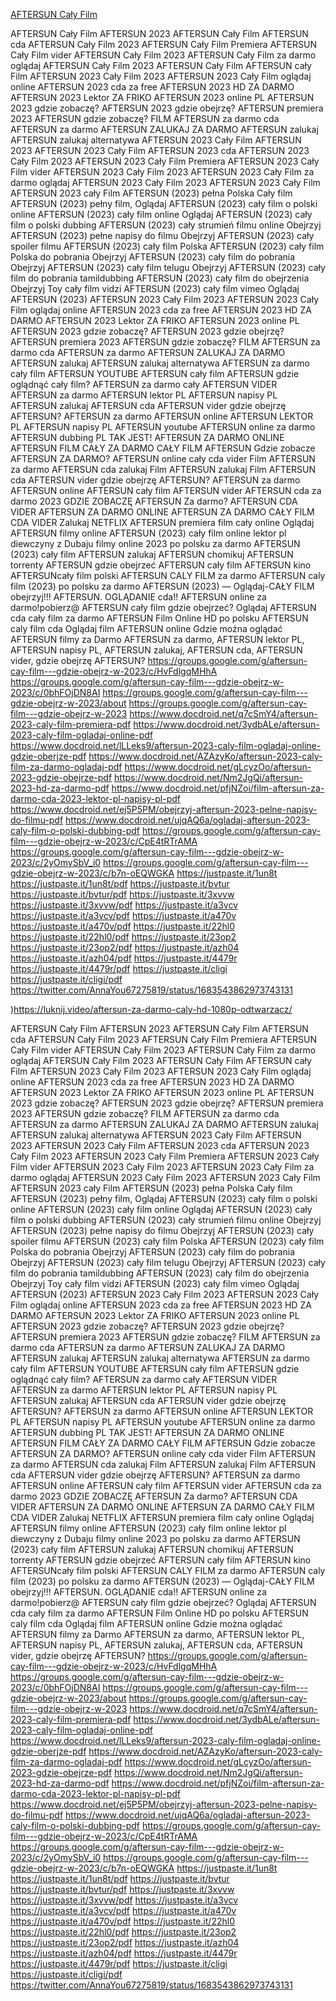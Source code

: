 [AFTERSUN Cały Film](https://luknij.video/aftersun-za-darmo-caly-hd-1080p-odtwarzacz/)


AFTERSUN Cały Film
AFTERSUN 2023
AFTERSUN Cały Film
AFTERSUN cda
AFTERSUN Cały Film 2023
AFTERSUN Cały Film Premiera
AFTERSUN Cały Film vider
AFTERSUN Cały Film 2023
AFTERSUN Cały Film za darmo oglądaj
AFTERSUN Cały Film 2023
AFTERSUN Cały Film
AFTERSUN cały Film
AFTERSUN 2023 Cały Film 2023
AFTERSUN 2023 Cały Film oglądaj online
AFTERSUN 2023 cda za free
AFTERSUN 2023 HD ZA DARMO
AFTERSUN 2023 Lektor ZA FRIKO
AFTERSUN 2023 online PL
AFTERSUN 2023 gdzie zobaczę?
AFTERSUN 2023 gdzie obejrzę?
AFTERSUN premiera 2023
AFTERSUN gdzie zobaczę?
FILM AFTERSUN za darmo cda
AFTERSUN za darmo
AFTERSUN ZALUKAJ ZA DARMO
AFTERSUN zalukaj
AFTERSUN zalukaj alternatywa
AFTERSUN 2023 Cały Film
AFTERSUN 2023
AFTERSUN 2023 Cały Film
AFTERSUN 2023 cda
AFTERSUN 2023 Cały Film 2023
AFTERSUN 2023 Cały Film Premiera
AFTERSUN 2023 Cały Film vider
AFTERSUN 2023 Cały Film 2023
AFTERSUN 2023 Cały Film za darmo oglądaj
AFTERSUN 2023 Cały Film 2023
AFTERSUN 2023 Cały Film
AFTERSUN 2023 cały Film
AFTERSUN (2023) pełna Polska Cały film
AFTERSUN (2023) pełny film,
Oglądaj AFTERSUN (2023) cały film o polski online
AFTERSUN (2023) cały film online
Oglądaj AFTERSUN (2023) cały film o polski dubbing
AFTERSUN (2023) cały strumień filmu online
Obejrzyj AFTERSUN (2023) pełne napisy do filmu
Obejrzyj AFTERSUN (2023) cały spoiler filmu
AFTERSUN (2023) cały film Polska
AFTERSUN (2023) cały film Polska do pobrania
Obejrzyj AFTERSUN (2023) cały film do pobrania
Obejrzyj AFTERSUN (2023) cały film telugu
Obejrzyj AFTERSUN (2023) cały film do pobrania tamildubbing
AFTERSUN (2023) cały film do obejrzenia Obejrzyj Toy cały film vidzi
AFTERSUN (2023) cały film vimeo
Oglądaj AFTERSUN (2023)
AFTERSUN 2023 Cały Film 2023
AFTERSUN 2023 Cały Film oglądaj online
AFTERSUN 2023 cda za free
AFTERSUN 2023 HD ZA DARMO
AFTERSUN 2023 Lektor ZA FRIKO
AFTERSUN 2023 online PL
AFTERSUN 2023 gdzie zobaczę?
AFTERSUN 2023 gdzie obejrzę?
AFTERSUN premiera 2023
AFTERSUN gdzie zobaczę?
FILM AFTERSUN za darmo cda
AFTERSUN za darmo
AFTERSUN ZALUKAJ ZA DARMO
AFTERSUN zalukaj
AFTERSUN zalukaj alternatywa
AFTERSUN za darmo cały film
AFTERSUN YOUTUBE
AFTERSUN cały film
AFTERSUN gdzie oglądnąć cały film?
AFTERSUN za darmo cały
AFTERSUN VIDER
AFTERSUN za darmo
AFTERSUN lektor PL
AFTERSUN napisy PL
AFTERSUN zalukaj
AFTERSUN cda
AFTERSUN vider
gdzie obejrzę AFTERSUN?
AFTERSUN za darmo
AFTERSUN online
AFTERSUN LEKTOR PL
AFTERSUN napisy PL
AFTERSUN youtube
AFTERSUN online za darmo
AFTERSUN dubbing PL
TAK JEST! AFTERSUN ZA DARMO ONLINE
AFTERSUN FILM CAŁY ZA DARMO
CAŁY FILM AFTERSUN
Gdzie zobacze AFTERSUN ZA DARMO? AFTERSUN online cały cda  vider
Film AFTERSUN za darmo
AFTERSUN cda zalukaj Film AFTERSUN zalukaj
Film AFTERSUN cda
AFTERSUN vider
gdzie obejrzę AFTERSUN?
AFTERSUN za darmo
AFTERSUN online
AFTERSUN cały film
AFTERSUN vider
AFTERSUN cda za darmo 2023
GDZIE ZOBACZĘ AFTERSUN Za darmo? AFTERSUN CDA VIDER
AFTERSUN ZA DARMO ONLINE
AFTERSUN ZA DARMO CAŁY FILM CDA VIDER Zalukaj
NETFLIX AFTERSUN premiera film cały online
Oglądaj AFTERSUN filmy online
AFTERSUN (2023) cały film online lektor pl
diewczyny z Dubaju filmy online  2023 po polsku za darmo
AFTERSUN (2023)  cały film
AFTERSUN zalukaj
AFTERSUN chomikuj
AFTERSUN torrenty
AFTERSUN gdzie obejrzeć
AFTERSUN cały film
AFTERSUN kino
AFTERSUNcały film polski
AFTERSUN CALY FILM za darmo
AFTERSUN caly film (2023) po polsku za darmo
AFTERSUN (2023) — Oglądaj-CAŁY FILM obejrzyj!!!
AFTERSUN. OGLĄDANIE cda!!
AFTERSUN online za darmo!pobierz@
AFTERSUN cały film gdzie obejrzeć?
Oglądaj AFTERSUN cda cały film za darmo
AFTERSUN Film Online HD po polsku
AFTERSUN caly film cda
Oglądaj film AFTERSUN online
Gdzie można oglądać AFTERSUN filmy za Darmo
AFTERSUN za darmo, AFTERSUN lektor PL, AFTERSUN napisy PL, AFTERSUN zalukaj, AFTERSUN cda, AFTERSUN vider, gdzie obejrzę AFTERSUN?
https://groups.google.com/g/aftersun-cay-film---gdzie-obejrz-w-2023/c/HvFdlgqMHhA
https://groups.google.com/g/aftersun-cay-film---gdzie-obejrz-w-2023/c/0bhFOjDN8AI
https://groups.google.com/g/aftersun-cay-film---gdzie-obejrz-w-2023/about
https://groups.google.com/g/aftersun-cay-film---gdzie-obejrz-w-2023
https://www.docdroid.net/q7cSmY4/aftersun-2023-caly-film-premiera-pdf
https://www.docdroid.net/3ydbALe/aftersun-2023-caly-film-ogladaj-online-pdf
https://www.docdroid.net/lLLeks9/aftersun-2023-caly-film-ogladaj-online-gdzie-oberjze-pdf
https://www.docdroid.net/AZAzyKo/aftersun-2023-caly-film-za-darmo-ogladaj-pdf
https://www.docdroid.net/gLcyzOo/aftersun-2023-gdzie-obejrze-pdf
https://www.docdroid.net/Nm2JgQi/aftersun-2023-hd-za-darmo-pdf
https://www.docdroid.net/pfjNZoi/film-aftersun-za-darmo-cda-2023-lektor-pl-napisy-pl-pdf
https://www.docdroid.net/ej5P5PM/obejrzyj-aftersun-2023-pelne-napisy-do-filmu-pdf
https://www.docdroid.net/ujqAQ6a/ogladaj-aftersun-2023-caly-film-o-polski-dubbing-pdf
https://groups.google.com/g/aftersun-cay-film---gdzie-obejrz-w-2023/c/CpE4tRTrAMA
https://groups.google.com/g/aftersun-cay-film---gdzie-obejrz-w-2023/c/2yOmySbV_i0
https://groups.google.com/g/aftersun-cay-film---gdzie-obejrz-w-2023/c/b7n-oEQWGKA
https://justpaste.it/1un8t
https://justpaste.it/1un8t/pdf
https://justpaste.it/bvtur
https://justpaste.it/bvtur/pdf
https://justpaste.it/3xvvw
https://justpaste.it/3xvvw/pdf
https://justpaste.it/a3vcv
https://justpaste.it/a3vcv/pdf
https://justpaste.it/a470v
https://justpaste.it/a470v/pdf
https://justpaste.it/22hl0
https://justpaste.it/22hl0/pdf
https://justpaste.it/23op2
https://justpaste.it/23op2/pdf
https://justpaste.it/azh04
https://justpaste.it/azh04/pdf
https://justpaste.it/4479r
https://justpaste.it/4479r/pdf
https://justpaste.it/cligi
https://justpaste.it/cligi/pdf
https://twitter.com/AnnaYou67275819/status/1683543862973743131












)https://luknij.video/aftersun-za-darmo-caly-hd-1080p-odtwarzacz/


AFTERSUN Cały Film
AFTERSUN 2023
AFTERSUN Cały Film
AFTERSUN cda
AFTERSUN Cały Film 2023
AFTERSUN Cały Film Premiera
AFTERSUN Cały Film vider
AFTERSUN Cały Film 2023
AFTERSUN Cały Film za darmo oglądaj
AFTERSUN Cały Film 2023
AFTERSUN Cały Film
AFTERSUN cały Film
AFTERSUN 2023 Cały Film 2023
AFTERSUN 2023 Cały Film oglądaj online
AFTERSUN 2023 cda za free
AFTERSUN 2023 HD ZA DARMO
AFTERSUN 2023 Lektor ZA FRIKO
AFTERSUN 2023 online PL
AFTERSUN 2023 gdzie zobaczę?
AFTERSUN 2023 gdzie obejrzę?
AFTERSUN premiera 2023
AFTERSUN gdzie zobaczę?
FILM AFTERSUN za darmo cda
AFTERSUN za darmo
AFTERSUN ZALUKAJ ZA DARMO
AFTERSUN zalukaj
AFTERSUN zalukaj alternatywa
AFTERSUN 2023 Cały Film
AFTERSUN 2023
AFTERSUN 2023 Cały Film
AFTERSUN 2023 cda
AFTERSUN 2023 Cały Film 2023
AFTERSUN 2023 Cały Film Premiera
AFTERSUN 2023 Cały Film vider
AFTERSUN 2023 Cały Film 2023
AFTERSUN 2023 Cały Film za darmo oglądaj
AFTERSUN 2023 Cały Film 2023
AFTERSUN 2023 Cały Film
AFTERSUN 2023 cały Film
AFTERSUN (2023) pełna Polska Cały film
AFTERSUN (2023) pełny film,
Oglądaj AFTERSUN (2023) cały film o polski online
AFTERSUN (2023) cały film online
Oglądaj AFTERSUN (2023) cały film o polski dubbing
AFTERSUN (2023) cały strumień filmu online
Obejrzyj AFTERSUN (2023) pełne napisy do filmu
Obejrzyj AFTERSUN (2023) cały spoiler filmu
AFTERSUN (2023) cały film Polska
AFTERSUN (2023) cały film Polska do pobrania
Obejrzyj AFTERSUN (2023) cały film do pobrania
Obejrzyj AFTERSUN (2023) cały film telugu
Obejrzyj AFTERSUN (2023) cały film do pobrania tamildubbing
AFTERSUN (2023) cały film do obejrzenia Obejrzyj Toy cały film vidzi
AFTERSUN (2023) cały film vimeo
Oglądaj AFTERSUN (2023)
AFTERSUN 2023 Cały Film 2023
AFTERSUN 2023 Cały Film oglądaj online
AFTERSUN 2023 cda za free
AFTERSUN 2023 HD ZA DARMO
AFTERSUN 2023 Lektor ZA FRIKO
AFTERSUN 2023 online PL
AFTERSUN 2023 gdzie zobaczę?
AFTERSUN 2023 gdzie obejrzę?
AFTERSUN premiera 2023
AFTERSUN gdzie zobaczę?
FILM AFTERSUN za darmo cda
AFTERSUN za darmo
AFTERSUN ZALUKAJ ZA DARMO
AFTERSUN zalukaj
AFTERSUN zalukaj alternatywa
AFTERSUN za darmo cały film
AFTERSUN YOUTUBE
AFTERSUN cały film
AFTERSUN gdzie oglądnąć cały film?
AFTERSUN za darmo cały
AFTERSUN VIDER
AFTERSUN za darmo
AFTERSUN lektor PL
AFTERSUN napisy PL
AFTERSUN zalukaj
AFTERSUN cda
AFTERSUN vider
gdzie obejrzę AFTERSUN?
AFTERSUN za darmo
AFTERSUN online
AFTERSUN LEKTOR PL
AFTERSUN napisy PL
AFTERSUN youtube
AFTERSUN online za darmo
AFTERSUN dubbing PL
TAK JEST! AFTERSUN ZA DARMO ONLINE
AFTERSUN FILM CAŁY ZA DARMO
CAŁY FILM AFTERSUN
Gdzie zobacze AFTERSUN ZA DARMO? AFTERSUN online cały cda  vider
Film AFTERSUN za darmo
AFTERSUN cda zalukaj Film AFTERSUN zalukaj
Film AFTERSUN cda
AFTERSUN vider
gdzie obejrzę AFTERSUN?
AFTERSUN za darmo
AFTERSUN online
AFTERSUN cały film
AFTERSUN vider
AFTERSUN cda za darmo 2023
GDZIE ZOBACZĘ AFTERSUN Za darmo? AFTERSUN CDA VIDER
AFTERSUN ZA DARMO ONLINE
AFTERSUN ZA DARMO CAŁY FILM CDA VIDER Zalukaj
NETFLIX AFTERSUN premiera film cały online
Oglądaj AFTERSUN filmy online
AFTERSUN (2023) cały film online lektor pl
diewczyny z Dubaju filmy online  2023 po polsku za darmo
AFTERSUN (2023)  cały film
AFTERSUN zalukaj
AFTERSUN chomikuj
AFTERSUN torrenty
AFTERSUN gdzie obejrzeć
AFTERSUN cały film
AFTERSUN kino
AFTERSUNcały film polski
AFTERSUN CALY FILM za darmo
AFTERSUN caly film (2023) po polsku za darmo
AFTERSUN (2023) — Oglądaj-CAŁY FILM obejrzyj!!!
AFTERSUN. OGLĄDANIE cda!!
AFTERSUN online za darmo!pobierz@
AFTERSUN cały film gdzie obejrzeć?
Oglądaj AFTERSUN cda cały film za darmo
AFTERSUN Film Online HD po polsku
AFTERSUN caly film cda
Oglądaj film AFTERSUN online
Gdzie można oglądać AFTERSUN filmy za Darmo
AFTERSUN za darmo, AFTERSUN lektor PL, AFTERSUN napisy PL, AFTERSUN zalukaj, AFTERSUN cda, AFTERSUN vider, gdzie obejrzę AFTERSUN?
https://groups.google.com/g/aftersun-cay-film---gdzie-obejrz-w-2023/c/HvFdlgqMHhA
https://groups.google.com/g/aftersun-cay-film---gdzie-obejrz-w-2023/c/0bhFOjDN8AI
https://groups.google.com/g/aftersun-cay-film---gdzie-obejrz-w-2023/about
https://groups.google.com/g/aftersun-cay-film---gdzie-obejrz-w-2023
https://www.docdroid.net/q7cSmY4/aftersun-2023-caly-film-premiera-pdf
https://www.docdroid.net/3ydbALe/aftersun-2023-caly-film-ogladaj-online-pdf
https://www.docdroid.net/lLLeks9/aftersun-2023-caly-film-ogladaj-online-gdzie-oberjze-pdf
https://www.docdroid.net/AZAzyKo/aftersun-2023-caly-film-za-darmo-ogladaj-pdf
https://www.docdroid.net/gLcyzOo/aftersun-2023-gdzie-obejrze-pdf
https://www.docdroid.net/Nm2JgQi/aftersun-2023-hd-za-darmo-pdf
https://www.docdroid.net/pfjNZoi/film-aftersun-za-darmo-cda-2023-lektor-pl-napisy-pl-pdf
https://www.docdroid.net/ej5P5PM/obejrzyj-aftersun-2023-pelne-napisy-do-filmu-pdf
https://www.docdroid.net/ujqAQ6a/ogladaj-aftersun-2023-caly-film-o-polski-dubbing-pdf
https://groups.google.com/g/aftersun-cay-film---gdzie-obejrz-w-2023/c/CpE4tRTrAMA
https://groups.google.com/g/aftersun-cay-film---gdzie-obejrz-w-2023/c/2yOmySbV_i0
https://groups.google.com/g/aftersun-cay-film---gdzie-obejrz-w-2023/c/b7n-oEQWGKA
https://justpaste.it/1un8t
https://justpaste.it/1un8t/pdf
https://justpaste.it/bvtur
https://justpaste.it/bvtur/pdf
https://justpaste.it/3xvvw
https://justpaste.it/3xvvw/pdf
https://justpaste.it/a3vcv
https://justpaste.it/a3vcv/pdf
https://justpaste.it/a470v
https://justpaste.it/a470v/pdf
https://justpaste.it/22hl0
https://justpaste.it/22hl0/pdf
https://justpaste.it/23op2
https://justpaste.it/23op2/pdf
https://justpaste.it/azh04
https://justpaste.it/azh04/pdf
https://justpaste.it/4479r
https://justpaste.it/4479r/pdf
https://justpaste.it/cligi
https://justpaste.it/cligi/pdf
https://twitter.com/AnnaYou67275819/status/1683543862973743131












